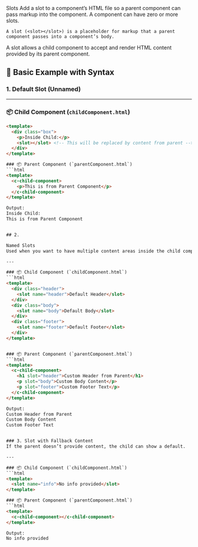 <slot>
    Slots  
    Add a slot to a component’s HTML file so a parent component can pass markup into the component. A component can have zero or more slots.

    A slot (<slot></slot>) is a placeholder for markup that a parent component passes into a component’s body.
</slot>

<slot>
    A slot allows a child component to accept and render HTML content provided by its parent component.
</slot>

## 🧩 Basic Example with Syntax  
### 1. Default Slot (Unnamed)

---

### 📦 Child Component (`childComponent.html`)
```html
<template>
  <div class="box">
    <p>Inside Child:</p>
    <slot></slot> <!-- This will be replaced by content from parent -->
  </div>
</template>

### 📦 Parent Component (`parentComponent.html`)
```html
<template>
  <c-child-component>
    <p>This is from Parent Component</p>
  </c-child-component>
</template>

Output:
Inside Child:
This is from Parent Component


## 2.

Named Slots  
Used when you want to have multiple content areas inside the child component.

---

### 📦 Child Component (`childComponent.html`)
```html
<template>
  <div class="header">
    <slot name="header">Default Header</slot>
  </div>
  <div class="body">
    <slot name="body">Default Body</slot>
  </div>
  <div class="footer">
    <slot name="footer">Default Footer</slot>
  </div>
</template>


### 📦 Parent Component (`parentComponent.html`)
```html
<template>
  <c-child-component>
    <h1 slot="header">Custom Header from Parent</h1>
    <p slot="body">Custom Body Content</p>
    <p slot="footer">Custom Footer Text</p>
  </c-child-component>
</template>

Output:
Custom Header from Parent  
Custom Body Content  
Custom Footer Text


### 3. Slot with Fallback Content  
If the parent doesn’t provide content, the child can show a default.

---

### 📦 Child Component (`childComponent.html`)
```html
<template>
  <slot name="info">No info provided</slot>
</template>

### 📦 Parent Component (`parentComponent.html`)
```html
<template>
  <c-child-component></c-child-component>
</template>

Output:
No info provided
